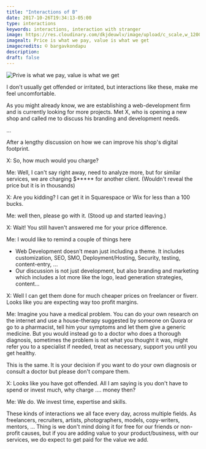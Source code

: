 ```yaml
---
title: "Interactions of B"
date: 2017-10-26T19:34:13-05:00
type: interactions
keywords: interactions, interaction with stranger
image: https://res.cloudinary.com/dkjdeuwlv/image/upload/c_scale,w_1200,q_auto/v1522513781/bargavkondapu.com/IWS-price-value.webp
imagealt: Price is what we pay, value is what we get
imagecredits: © bargavkondapu
description:
draft: false
---
```

[comment]: # (Interactions with strangers )

![Prive is what we pay, value is what we get](https://res.cloudinary.com/dkjdeuwlv/image/upload/c_scale,w_auto,q_auto/v1522513781/bargavkondapu.com/IWS-price-value.webp)

I don't usually get offended or irritated, but interactions like these, make me feel uncomfortable.

As you might already know, we are establishing a web-development firm and is currently looking for more projects. Met X, who is opening a new shop and called me to discuss his branding and development needs.

...

After a lengthy discussion on how we can improve his shop's digital footprint.

X: So, how much would you charge?

Me: Well, I can't say right away, need to analyze more, but for similar services, we are charging $***** for another client. (Wouldn't reveal the price but it is in thousands)

X: Are you kidding? I can get it in Squarespace or Wix for less than a 100 bucks.

Me: well then, please go with it. (Stood up and started leaving.)

X: Wait! You still haven't answered me for your price difference.

Me: I would like to remind a couple of things here
- Web Development doesn't mean just including a theme. It includes customization, SEO, SMO, Deployment/Hosting, Security, testing, content-entry, ...
- ‎Our discussion is not just development, but also branding and marketing which includes a lot more like the logo, lead generation strategies, content...

X: Well I can get them done for much cheaper prices on freelancer or fiverr. Looks like you are expecting way too profit margins.

Me: Imagine you have a medical problem. You can do your own research on the internet and use a house-therapy suggested by someone on Quora or go to a pharmacist, tell him your symptoms and let them give a generic medicine.
But you would instead go to a doctor who does a thorough diagnosis, sometimes the problem is not what you thought it was, might refer you to a specialist if needed, treat as necessary, support you until you get healthy.

This is the same. It is your decision if you want to do your own diagnosis or consult a doctor but please don't compare them.

X: Looks like you have got offended. All I am saying is you don't have to spend or invest much, why charge .... money then?

Me: We do. We invest time, expertise and skills.

These kinds of interactions we all face every day, across multiple fields. As freelancers, recruiters, artists, photographers, models, copy-writers, mentors, ... Thing is we don't mind doing it for free for our friends or non-profit causes, but if you are adding value to your product/business, with our services, we do expect to get paid for the value we add.
